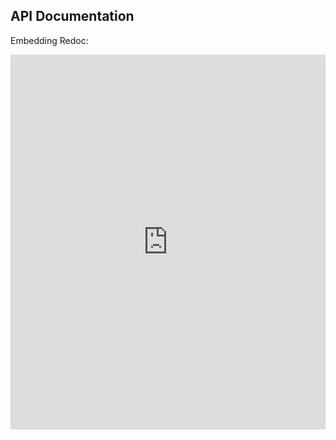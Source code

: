 ## API Documentation

Embedding Redoc:

<iframe title="Redoc" frameborder="0"
        src="https://app.swaggerhub.com/apis/DAIVAGERALDA831/my-api/1.0.0"
        style="width: 100%; height: 600px;"></iframe>

